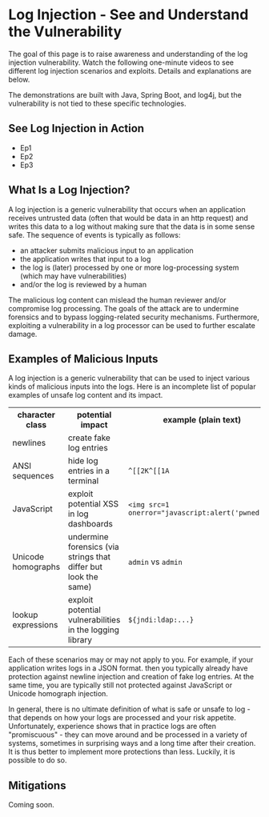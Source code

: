 # Log Injection - See and Understand the Vulnerability

The goal of this page is to raise awareness and understanding of the log injection vulnerability. Watch the following one-minute videos to see different log injection scenarios and exploits. Details and explanations are below.

The demonstrations are built with Java, Spring Boot, and log4j, but the vulnerability is not tied to these specific technologies.

## See Log Injection in Action

* Ep1
* Ep2
* Ep3

## What Is a Log Injection?

A log injection is a generic vulnerability that occurs when an application receives untrusted data (often that would be data in an http request) and writes this data to a log without making sure that the data is in some sense safe. The sequence of events is typically as follows:

* an attacker submits malicious input to an application
* the application writes that input to a log
* the log is (later) processed by one or more log-processing system (which may have vulnerabilities)
* and/or the log is reviewed by a human

The malicious log content can mislead the human reviewer and/or compromise log processing. The goals of the attack are to undermine forensics and to bypass logging-related security mechanisms. Furthermore, exploiting a vulnerability in a log processor can be used to further escalate damage.


## Examples of Malicious Inputs

A log injection is a generic vulnerability that can be used to inject various kinds of malicious inputs into the logs.  Here is an incomplete list of popular examples of unsafe log content and its impact.

<table><tbody>
<tr><th>character class </th><th> potential impact </th><th> example (plain text)</th></tr>
<tr><td>newlines   </td><td>     create fake log entries</td></tr>
<tr><td>ANSI sequences </td><td>  hide log entries in a terminal </td><td> <code>^[[2K^[[1A</code></td></tr>
<tr><td>JavaScript  </td><td>    exploit potential XSS in log dashboards </td><td> <code>&lt;img src=1 onerror="javascript:alert('pwned')"&gt;</code></td></tr>
<tr><td>Unicode homographs     </td><td>   undermine forensics (via strings that differ but look the same) </td><td> <code>admin</code> vs <code>аdmin</code></td></tr>
<tr><td>lookup expressions </td><td>     exploit potential vulnerabilities in the logging library </td><td> <code>${jndi:ldap:...}</code></td></tr>
</tbody></table>

Each of these scenarios may or may not apply to you. For example, if your application writes logs in a JSON format. then you typically already have protection against newline injection and creation of fake log entries. At the same time, you are typically still not protected against JavaScript or Unicode homograph injection.

In general, there is no ultimate definition of what is safe or unsafe to log - that depends on how your logs are processed and your risk appetite. Unfortunately, experience shows that in practice logs are often "promiscuous" - they can move around and be processed in a variety of systems, sometimes in surprising ways and a long time after their creation. It is thus better to implement more protections than less. Luckily, it is possible to do so.

## Mitigations

Coming soon.


